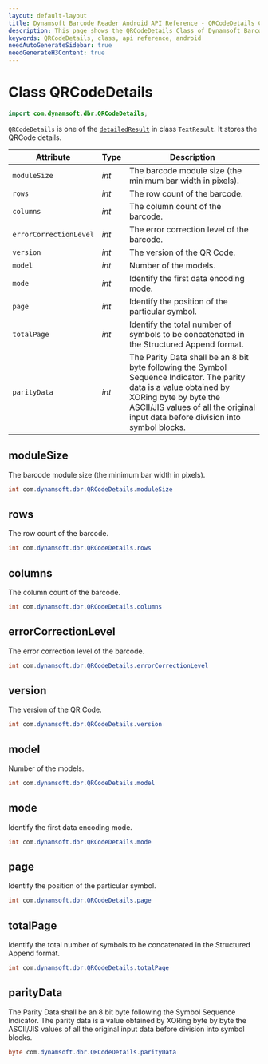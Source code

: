```yaml
---
layout: default-layout
title: Dynamsoft Barcode Reader Android API Reference - QRCodeDetails Class
description: This page shows the QRCodeDetails Class of Dynamsoft Barcode Reader for Android SDK.
keywords: QRCodeDetails, class, api reference, android
needAutoGenerateSidebar: true
needGenerateH3Content: true
---
```



# Class QRCodeDetails

```java
import com.dynamsoft.dbr.QRCodeDetails;
```

`QRCodeDetails` is one of the [`detailedResult`](class-TextResult.md#detailedresult) in class `TextResult`. It stores the QRCode details.

| Attribute | Type | Description |
|---------- | ---- |-----|
| `moduleSize` | *int* | The barcode module size (the minimum bar width in pixels). |
| `rows`| *int* | The row count of the barcode.   |
| `columns` | *int* | The column count of the barcode. |
| `errorCorrectionLevel` | *int* | The error correction level of the barcode.   |
| `version` | *int* | The version of the QR Code. |
| `model` | *int* | Number of the models. |
| `mode` | *int* | Identify the first data encoding mode. |
| `page` | *int* | Identify the position of the particular symbol. |
| `totalPage` | *int* | Identify the total number of symbols to be concatenated in the Structured Append format. |
| `parityData` | *int* | The Parity Data shall be an 8 bit byte following the Symbol Sequence Indicator. The parity data is a value obtained by XORing byte by byte the ASCII/JIS values of all the original input data before division into symbol blocks. |

## moduleSize

The barcode module size (the minimum bar width in pixels).

```java
int com.dynamsoft.dbr.QRCodeDetails.moduleSize
```

## rows

The row count of the barcode.  

```java
int com.dynamsoft.dbr.QRCodeDetails.rows
```

## columns

The column count of the barcode.

```java
int com.dynamsoft.dbr.QRCodeDetails.columns
```

## errorCorrectionLevel

The error correction level of the barcode.  

```java
int com.dynamsoft.dbr.QRCodeDetails.errorCorrectionLevel
```

## version

The version of the QR Code.

```java
int com.dynamsoft.dbr.QRCodeDetails.version
```

## model

Number of the models.

```java
int com.dynamsoft.dbr.QRCodeDetails.model
```

## mode

Identify the first data encoding mode.

```java
int com.dynamsoft.dbr.QRCodeDetails.mode
```

## page

Identify the position of the particular symbol.

```java
int com.dynamsoft.dbr.QRCodeDetails.page
```

## totalPage

Identify the total number of symbols to be concatenated in the Structured Append format.

```java
int com.dynamsoft.dbr.QRCodeDetails.totalPage
```

## parityData

The Parity Data shall be an 8 bit byte following the Symbol Sequence Indicator. The parity data is a value obtained by XORing byte by byte the ASCII/JIS values of all the original input data before division into symbol blocks.

```java
byte com.dynamsoft.dbr.QRCodeDetails.parityData
```

